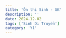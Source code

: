 ```yaml
---
title: 'Ôn thi Sinh - GK'
description: ''
date: 2024-12-02
tags: ['Sinh Di Truyền']
category: 'Y1'
---
```

<!-- <span v-for="n in 10">{{ n }}</span> -->
